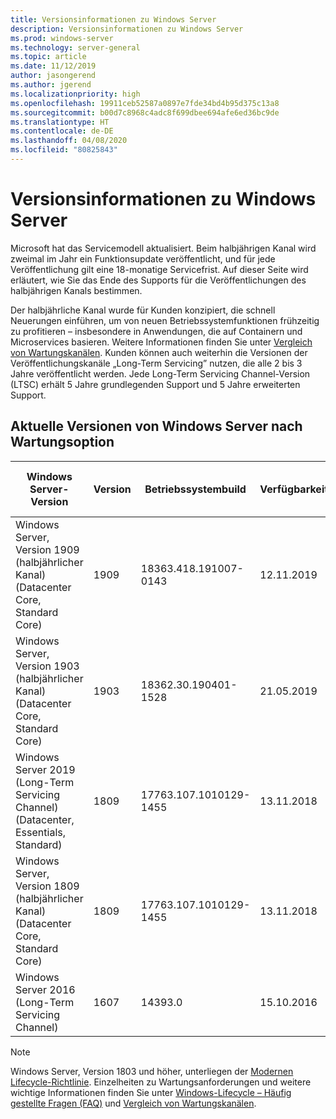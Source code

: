 ```yaml
---
title: Versionsinformationen zu Windows Server
description: Versionsinformationen zu Windows Server
ms.prod: windows-server
ms.technology: server-general
ms.topic: article
ms.date: 11/12/2019
author: jasongerend
ms.author: jgerend
ms.localizationpriority: high
ms.openlocfilehash: 19911ceb52587a0897e7fde34bd4b95d375c13a8
ms.sourcegitcommit: b00d7c8968c4adc8f699dbee694afe6ed36bc9de
ms.translationtype: HT
ms.contentlocale: de-DE
ms.lasthandoff: 04/08/2020
ms.locfileid: "80825843"
---
```

# <a name="windows-server-release-information"></a>Versionsinformationen zu Windows Server

Microsoft hat das Servicemodell aktualisiert. Beim halbjährigen Kanal wird zweimal im Jahr ein Funktionsupdate veröffentlicht, und für jede Veröffentlichung gilt eine 18-monatige Servicefrist. Auf dieser Seite wird erläutert, wie Sie das Ende des Supports für die Veröffentlichungen des halbjährigen Kanals bestimmen.

Der halbjährliche Kanal wurde für Kunden konzipiert, die schnell Neuerungen einführen, um von neuen Betriebssystemfunktionen frühzeitig zu profitieren – insbesondere in Anwendungen, die auf Containern und Microservices basieren. Weitere Informationen finden Sie unter [Vergleich von Wartungskanälen](../get-started-19/servicing-channels-19.md). Kunden können auch weiterhin die Versionen der Veröffentlichungskanäle „Long-Term Servicing” nutzen, die alle 2 bis 3 Jahre veröffentlicht werden. Jede Long-Term Servicing Channel-Version (LTSC) erhält 5 Jahre grundlegenden Support und 5 Jahre erweiterten Support.

## <a name="windows-server-current-versions-by-servicing-option"></a>Aktuelle Versionen von Windows Server nach Wartungsoption

| Windows Server-Version | Version | Betriebssystembuild | Verfügbarkeit | Enddatum für grundlegenden Support|Enddatum für erweiterten Support |
|----------------|---------|----------|----------|---------|----------|
| Windows Server, Version 1909 (halbjährlicher Kanal) (Datacenter Core, Standard Core) | 1909  | 18363.418.191007-0143 | 12.11.2019 | 11.05.2021 | Anmerkungen zu dieser Version |
| Windows Server, Version 1903 (halbjährlicher Kanal) (Datacenter Core, Standard Core) | 1903  | 18362.30.190401-1528 | 21.05.2019 | 08.12.2020 | Anmerkungen zu dieser Version |
|Windows Server 2019 (Long-Term Servicing Channel) (Datacenter, Essentials, Standard)|1809|17763.107.1010129-1455|13.11.2018|09.01.2024|09.01.2029|
|Windows Server, Version 1809 (halbjährlicher Kanal) (Datacenter Core, Standard Core)|1809|17763.107.1010129-1455|13.11.2018|12.05.2020|Anmerkungen zu dieser Version|
| Windows Server 2016 (Long-Term Servicing Channel)| 1607 | 14393.0 | 15.10.2016 |11.01.2022| 11.01.2027|

> [!NOTE]
> Windows Server, Version 1803 und höher, unterliegen der [Modernen Lifecycle-Richtlinie](https://support.microsoft.com/help/30881). Einzelheiten zu Wartungsanforderungen und weitere wichtige Informationen finden Sie unter [Windows-Lifecycle – Häufig gestellte Fragen (FAQ)](https://support.microsoft.com/help/18581/lifecycle-faq-windows-products) und [Vergleich von Wartungskanälen](../get-started-19/servicing-channels-19.md).
